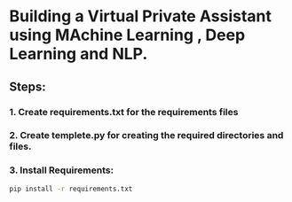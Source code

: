 # Building a Virtual Private Assistant using MAchine Learning , Deep Learning and NLP. 
## Steps:
### 1. Create requirements.txt for the requirements files
### 2. Create templete.py for creating the required directories and files.
### 3. Install Requirements:
```bash
pip install -r requirements.txt
```